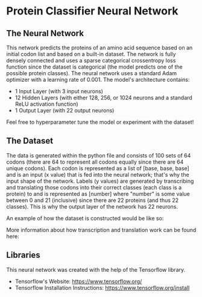 # Protein Classifier Neural Network
## The Neural Network
This network predicts the proteins of an amino acid sequence based on an initial codon list and based on a built-in dataset. The network is fully densely connected and uses a sparse categorical crossentropy loss function since the dataset is categorical (the model predicts one of the possible protein classes). The neural network uses a standard Adam optimizer with a learning rate of 0.001. The model's architecture contains:
- 1 Input Layer (with 3 input neurons)
- 12 Hidden Layers (with either 128, 256, or 1024 neurons and a standard ReLU activation function)
- 1 Output Layer (with 22 output neurons)

Feel free to hyperparameter tune the model or experiment with the dataset!

## The Dataset
The data is generated within the python file and consists of 100 sets of 64 codons (there are 64 to represent all codons equally since there are 64 unique codons). Each codon is represented as a list of [base, base, base] and is an input (x value) that is fed into the neural network; that's why the input shape of the network. Labels (y values) are generated by transcribing and translating those codons into their correct classes (each class is a protein) to and is represented as [number] where "number" is some value between 0 and 21 (inclusive) since there are 22 proteins (and thus 22 classes). This is why the output layer of the network has 22 neurons.

An example of how the dataset is constructed would be like so: 


More information about how transcription and translation work can be found here: 

## Libraries
This neural network was created with the help of the Tensorflow library.
- Tensorflow's Website: https://www.tensorflow.org/
- Tensorflow Installation Instructions: https://www.tensorflow.org/install
